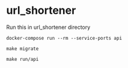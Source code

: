 # url_shortener

Run this in url_shortener directory

`docker-compose run --rm --service-ports api`

`make migrate`

`make run/api`
